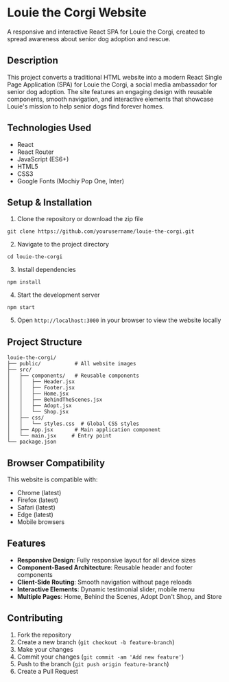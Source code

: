 # Louie the Corgi Website

A responsive and interactive React SPA for Louie the Corgi, created to spread awareness about senior dog adoption and rescue.

## Description

This project converts a traditional HTML website into a modern React Single Page Application (SPA) for Louie the Corgi, a social media ambassador for senior dog adoption. The site features an engaging design with reusable components, smooth navigation, and interactive elements that showcase Louie's mission to help senior dogs find forever homes.

## Technologies Used

- React
- React Router
- JavaScript (ES6+)
- HTML5
- CSS3
- Google Fonts (Mochiy Pop One, Inter)

## Setup & Installation

1. Clone the repository or download the zip file
```
git clone https://github.com/yourusername/louie-the-corgi.git
```

2. Navigate to the project directory
```
cd louie-the-corgi
```

3. Install dependencies
```
npm install
```

4. Start the development server
```
npm start
```

5. Open `http://localhost:3000` in your browser to view the website locally

## Project Structure

```
louie-the-corgi/
├── public/           # All website images     
├── src/
│   ├── components/   # Reusable components
│   │   ├── Header.jsx
│   │   ├── Footer.jsx
│   │   ├── Home.jsx
│   │   ├── BehindTheScenes.jsx
│   │   ├── Adopt.jsx
│   │   └── Shop.jsx
│   ├── css/
│   │   └── styles.css  # Global CSS styles
│   ├── App.jsx       # Main application component
│   └── main.jsx     # Entry point
└── package.json
```

## Browser Compatibility

This website is compatible with:
- Chrome (latest)
- Firefox (latest)
- Safari (latest)
- Edge (latest)
- Mobile browsers

## Features

- **Responsive Design**: Fully responsive layout for all device sizes
- **Component-Based Architecture**: Reusable header and footer components
- **Client-Side Routing**: Smooth navigation without page reloads
- **Interactive Elements**: Dynamic testimonial slider, mobile menu
- **Multiple Pages**: Home, Behind the Scenes, Adopt Don't Shop, and Store

## Contributing

1. Fork the repository
2. Create a new branch (`git checkout -b feature-branch`)
3. Make your changes
4. Commit your changes (`git commit -am 'Add new feature'`)
5. Push to the branch (`git push origin feature-branch`)
6. Create a Pull Request